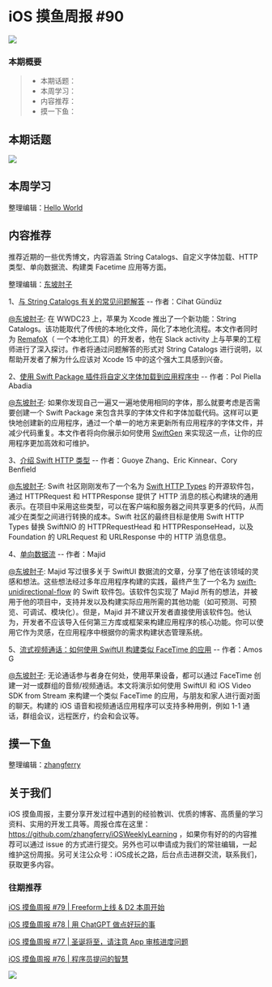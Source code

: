 # iOS 摸鱼周报 #90

![](https://cdn.zhangferry.com/Images/moyu_weekly_cover.jpeg)

### 本期概要

> * 本期话题：
> * 本周学习：
> * 内容推荐：
> * 摸一下鱼：

## 本期话题

![](https://cdn.zhangferry.com/Images/85-ios16-ipados16.png)

## 本周学习

整理编辑：[Hello World](https://juejin.cn/user/2999123453164605/posts)



## 内容推荐

推荐近期的一些优秀博文，内容涵盖 String Catalogs、自定义字体加载、HTTP 类型、单向数据流、构建类 Facetime 应用等方面。

整理编辑：[东坡肘子](https://www.fatbobman.com/)

1、[与 String Catalogs 有关的常见问题解答](https://www.fline.dev/the-missing-string-catalogs-faq-for-xcode-15/ "与 String Catalogs 有关的常见问题解答") -- 作者：Cihat Gündüz

[@东坡肘子](https://www.fatbobman.com/): 在 WWDC23 上，苹果为 Xcode 推出了一个新功能：String Catalogs。该功能取代了传统的本地化文件，简化了本地化流程。本文作者同时为 [RemafoX](https://remafox.app/)（ 一个本地化工具）的开发者，他在 Slack activity 上与苹果的工程师进行了深入探讨。作者将通过问题解答的形式对 String Catalogs 进行说明，以帮助开发者了解为什么应该对 Xcode 15 中的这个强大工具感到兴奋。

2、[使用 Swift Package 插件将自定义字体加载到应用程序中](https://www.polpiella.dev/load-custom-fonts-with-no-code-using-swift-package-plugins/ "使用 Swift Package 插件将自定义字体加载到应用程序中") -- 作者：Pol Piella Abadia

[@东坡肘子](https://www.fatbobman.com/): 如果你发现自己一遍又一遍地使用相同的字体，那么就要考虑是否需要创建一个 Swift Package 来包含共享的字体文件和字体加载代码。这样可以更快地创建新的应用程序，通过一个单一的地方来更新所有应用程序的字体文件，并减少代码重复。本文作者将向你展示如何使用 [SwiftGen](https://github.com/SwiftGen/SwiftGen) 来实现这一点，让你的应用程序更加高效和可维护。

3、[介绍 Swift HTTP 类型](https://www.swift.org/blog/introducing-swift-http-types/ "介绍 Swift HTTP 类型") -- 作者：Guoye Zhang、Eric Kinnear、Cory Benfield

[@东坡肘子](https://www.fatbobman.com/): Swift 社区刚刚发布了一个名为 [Swift HTTP Types](https://github.com/apple/swift-http-types) 的开源软件包，通过 HTTPRequest 和 HTTPResponse 提供了 HTTP 消息的核心构建块的通用表示。在项目中采用这些类型，可以在客户端和服务器之间共享更多的代码，从而减少在类型之间进行转换的成本。Swift 社区的最终目标是使用 Swift HTTP Types 替换 SwiftNIO 的 HTTPRequestHead 和 HTTPResponseHead，以及 Foundation 的 URLRequest 和 URLResponse 中的 HTTP 消息信息。

4、[单向数据流](https://swiftwithmajid.com/2023/07/11/unidirectional-flow-in-swift/ "单向数据流") -- 作者：Majid

[@东坡肘子](https://www.fatbobman.com/): Majid 写过很多关于 SwiftUI 数据流的文章，分享了他在该领域的灵感和想法。这些想法经过多年应用程序构建的实践，最终产生了一个名为 [swift-unidirectional-flow](https://github.com/mecid/swift-unidirectional-flow) 的 Swift 软件包。该软件包实现了 Majid 所有的想法，并被用于他的项目中，支持并发以及构建实际应用所需的其他功能（如可预测、可预览、可调试、模块化）。但是，Majid 并不建议开发者直接使用该软件包。他认为，开发者不应该导入任何第三方库或框架来构建应用程序的核心功能。你可以使用它作为灵感，在应用程序中根据你的需求构建状态管理系统。

5、[流式视频通话：如何使用 SwiftUI 构建类似 FaceTime 的应用](https://getstream.io/blog/facetime-clone/ "流式视频通话：如何使用 SwiftUI 构建类似 FaceTime 的应用") -- 作者：Amos G

[@东坡肘子](https://www.fatbobman.com/): 无论通话参与者身在何处，使用苹果设备，都可以通过 FaceTime 创建一对一或群组的音频/视频通话。本文将演示如何使用 SwiftUI 和 iOS Video SDK from Stream 来构建一个类似 FaceTime 的应用，与朋友和家人进行面对面的聊天。构建的 iOS 语音和视频通话应用程序可以支持多种用例，例如 1-1 通话，群组会议，远程医疗，约会和会议等。


## 摸一下鱼

整理编辑：[zhangferry](https://zhangferry.com)



## 关于我们

iOS 摸鱼周报，主要分享开发过程中遇到的经验教训、优质的博客、高质量的学习资料、实用的开发工具等。周报仓库在这里：https://github.com/zhangferry/iOSWeeklyLearning ，如果你有好的的内容推荐可以通过 issue 的方式进行提交。另外也可以申请成为我们的常驻编辑，一起维护这份周报。另可关注公众号：iOS成长之路，后台点击进群交流，联系我们，获取更多内容。

### 往期推荐

[iOS 摸鱼周报 #79 | Freeform上线 & D2 本周开始](https://mp.weixin.qq.com/s/HdEhmXt60853tzM6xiVUwA)

[iOS 摸鱼周报 #78 |  用 ChatGPT 做点好玩的事 ](https://mp.weixin.qq.com/s/27J4NguYRsxYWmff_6iDcg)

[iOS 摸鱼周报 #77 | 圣诞将至，请注意 App 审核进度问题](https://mp.weixin.qq.com/s/yYdGO1kRcwQJ3-z-aavHYA)

[iOS 摸鱼周报 #76 | 程序员提问的智慧](https://mp.weixin.qq.com/s/5chb-a9u7VMdLis1FG6B6Q)

![](https://cdn.zhangferry.com/Images/WechatIMG384.jpeg)
